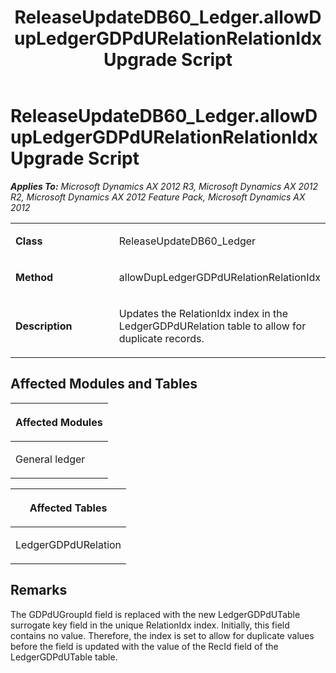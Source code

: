 ﻿---
title: ReleaseUpdateDB60_Ledger.allowDupLedgerGDPdURelationRelationIdx Upgrade Script
TOCTitle: ReleaseUpdateDB60_Ledger.allowDupLedgerGDPdURelationRelationIdx Upgrade Script
ms:assetid: 8a552112-3cf6-06b2-ee37-02f07e663ec7
ms:mtpsurl: https://msdn.microsoft.com/en-us/library/JJ736403(v=AX.60)
ms:contentKeyID: 49709593
ms.date: 05/18/2015
mtps_version: v=AX.60
---

# ReleaseUpdateDB60\_Ledger.allowDupLedgerGDPdURelationRelationIdx Upgrade Script 


_**Applies To:** Microsoft Dynamics AX 2012 R3, Microsoft Dynamics AX 2012 R2, Microsoft Dynamics AX 2012 Feature Pack, Microsoft Dynamics AX 2012_

<table>
<colgroup>
<col style="width: 50%" />
<col style="width: 50%" />
</colgroup>
<tbody>
<tr class="odd">
<td><p><strong>Class</strong></p></td>
<td><p>ReleaseUpdateDB60_Ledger</p></td>
</tr>
<tr class="even">
<td><p><strong>Method</strong></p></td>
<td><p>allowDupLedgerGDPdURelationRelationIdx</p></td>
</tr>
<tr class="odd">
<td><p><strong>Description</strong></p></td>
<td><p>Updates the RelationIdx index in the LedgerGDPdURelation table to allow for duplicate records.</p></td>
</tr>
</tbody>
</table>


## Affected Modules and Tables

<table>
<colgroup>
<col style="width: 100%" />
</colgroup>
<thead>
<tr class="header">
<th><p>Affected Modules</p></th>
</tr>
</thead>
<tbody>
<tr class="odd">
<td><p>General ledger</p></td>
</tr>
</tbody>
</table>


<table>
<colgroup>
<col style="width: 100%" />
</colgroup>
<thead>
<tr class="header">
<th><p>Affected Tables</p></th>
</tr>
</thead>
<tbody>
<tr class="odd">
<td><p>LedgerGDPdURelation</p></td>
</tr>
</tbody>
</table>


## Remarks

The GDPdUGroupId field is replaced with the new LedgerGDPdUTable surrogate key field in the unique RelationIdx index. Initially, this field contains no value. Therefore, the index is set to allow for duplicate values before the field is updated with the value of the RecId field of the LedgerGDPdUTable table.

  


